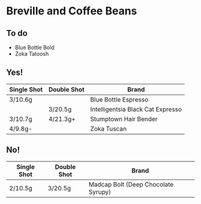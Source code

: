 # Breville and Coffee Beans

## To do

- Blue Bottle Bold
- Zoka Tatoosh

## Yes!

| Single Shot | Double Shot | Brand |
|--|--|--|
| 3/10.6g || Blue Bottle Espresso |
|| 3/20.5g | Intelligentsia Black Cat Expresso |
| 3/10.7g | 4/21.3g+ | Stumptown Hair Bender |
| 4/9.8g- || Zoka Tuscan |

## No!

| Single Shot | Double Shot | Brand |
|--|--|--|
| 2/10.5g | 3/20.5g | Madcap Bolt (Deep Chocolate Syrupy) |

<!-- 奶倒到240ml/8oz，橡胶拉环拉向自己抬高到最高，杯嘴顶住橡胶，调整到喷嘴出现强力气流后开始读秒。咔哒声8个一组，数11-12组，然后放斜开始旋转，数11-12组。 -->
